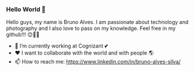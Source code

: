 ### Hello World 👋

Hello guys, my name is Bruno Alves. I am passionate about technology and photography and I also love to pass on my knowledge. 
Feel free in my github!!! 😊✌🏼

- 💼 I’m currently working at Cognizant 💕
- ❤️ I want to collaborate with the world and with people 🌎
- 📫 How to reach me: https://www.linkedin.com/in/bruno-alves-silva/
